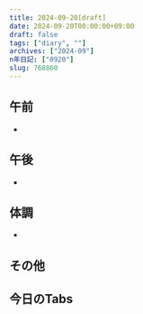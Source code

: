 ```yaml
---
title: 2024-09-20[draft]
date: 2024-09-20T00:00:00+09:00
draft: false
tags: ["diary", ""]
archives: ["2024-09"]
n年日記: ["0920"]
slug: 768860
---
```

## 午前
- 
## 午後
- 
## 体調
- 
## その他
## 今日のTabs